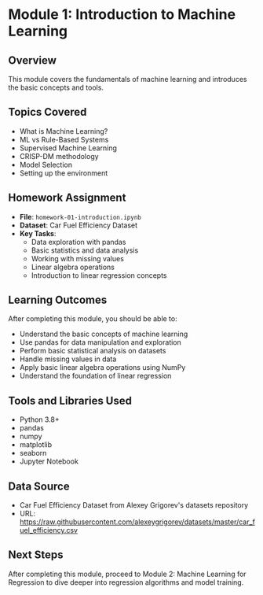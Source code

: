 # Module 1: Introduction to Machine Learning

## Overview
This module covers the fundamentals of machine learning and introduces the basic concepts and tools.

## Topics Covered
- What is Machine Learning?
- ML vs Rule-Based Systems
- Supervised Machine Learning
- CRISP-DM methodology
- Model Selection
- Setting up the environment

## Homework Assignment
- **File**: `homework-01-introduction.ipynb`
- **Dataset**: Car Fuel Efficiency Dataset
- **Key Tasks**:
  - Data exploration with pandas
  - Basic statistics and data analysis
  - Working with missing values
  - Linear algebra operations
  - Introduction to linear regression concepts

## Learning Outcomes
After completing this module, you should be able to:
- Understand the basic concepts of machine learning
- Use pandas for data manipulation and exploration
- Perform basic statistical analysis on datasets
- Handle missing values in data
- Apply basic linear algebra operations using NumPy
- Understand the foundation of linear regression

## Tools and Libraries Used
- Python 3.8+
- pandas
- numpy
- matplotlib
- seaborn
- Jupyter Notebook

## Data Source
- Car Fuel Efficiency Dataset from Alexey Grigorev's datasets repository
- URL: https://raw.githubusercontent.com/alexeygrigorev/datasets/master/car_fuel_efficiency.csv

## Next Steps
After completing this module, proceed to Module 2: Machine Learning for Regression to dive deeper into regression algorithms and model training.